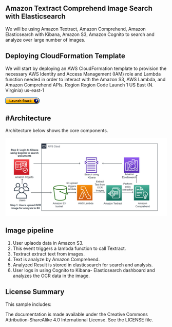 ## Amazon Textract Comprehend Image Search with Elasticsearch
We will be using Amazon Textract, Amazon Comprehend, Amazon Elasticsearch with Kibana, Amazon S3,  Amazon Cognito to search and analyze over large number of images.
## Deploying CloudFormation Template

We will start by deploying an AWS CloudFormation template to provision the necessary AWS Identity and Access Management (IAM) role and Lambda function needed in order to interact with the Amazon S3, AWS Lambda, and Amazon Comprehend APIs.
	Region	Region Code	Launch
1	US East 
(N. Virginia)	us-east-1

[![button](launchstack.png)](https://console.aws.amazon.com/cloudformation/home?region=us-east-1#/stacks/create/review?stackName=document-search&templateURL=https://s3.amazonaws.com/aws-codestar-us-east-1-820570838999-test-pipe/template-export-textract.yml)

#Architecture
-----------

Architecture below shows the core components. 

![](arch.JPG)

## Image pipeline

1. User uplaods data in Amazon S3.
2. This event triggers a lambda function to call Textract.
3. Textract extract text from images.
4. Text is analyze by Amazon Comprehend.
5. Analyzed Result is stored in elasticsearch for search and analysis.
6. User logs in using Cognito to Kibana- Elasticsearch dashboard and analyzes the OCR data in the image.

## License Summary
This sample includes:

The documentation is made available under the Creative Commons Attribution-ShareAlike 4.0 International License. See the LICENSE file.
